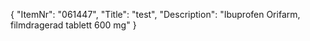 {
  "ItemNr": "061447",
  "Title": "test",
  "Description": "Ibuprofen Orifarm, filmdragerad tablett 600 mg"
}